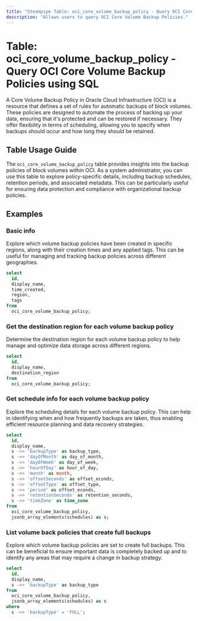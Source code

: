 ```yaml
---
title: "Steampipe Table: oci_core_volume_backup_policy - Query OCI Core Volume Backup Policies using SQL"
description: "Allows users to query OCI Core Volume Backup Policies."
---
```


# Table: oci_core_volume_backup_policy - Query OCI Core Volume Backup Policies using SQL

A Core Volume Backup Policy in Oracle Cloud Infrastructure (OCI) is a resource that defines a set of rules for automatic backups of block volumes. These policies are designed to automate the process of backing up your data, ensuring that it's protected and can be restored if necessary. They offer flexibility in terms of scheduling, allowing you to specify when backups should occur and how long they should be retained.

## Table Usage Guide

The `oci_core_volume_backup_policy` table provides insights into the backup policies of block volumes within OCI. As a system administrator, you can use this table to explore policy-specific details, including backup schedules, retention periods, and associated metadata. This can be particularly useful for ensuring data protection and compliance with organizational backup policies.

## Examples

### Basic info
Explore which volume backup policies have been created in specific regions, along with their creation times and any applied tags. This can be useful for managing and tracking backup policies across different geographies.

```sql
select
  id,
  display_name,
  time_created,
  region,
  tags
from
  oci_core_volume_backup_policy;
```


### Get the destination region for each volume backup policy
Determine the destination region for each volume backup policy to help manage and optimize data storage across different regions.

```sql
select
  id,
  display_name,
  destination_region
from
  oci_core_volume_backup_policy;
```


### Get schedule info for each volume backup policy
Explore the scheduling details for each volume backup policy. This can help in identifying when and how frequently backups are taken, thus enabling efficient resource planning and data recovery strategies.

```sql
select
  id,
  display_name,
  s ->> 'backupType' as backup_type,
  s ->> 'dayOfMonth' as day_of_month,
  s ->> 'dayOfWeek' as day_of_week,
  s ->> 'hourOfDay' as hour_of_day,
  s ->> 'month' as month,
  s ->> 'offsetSeconds' as offset_econds,
  s ->> 'offsetType' as offset_type,
  s ->> 'period' as offset_econds,
  s ->> 'retentionSeconds' as retention_seconds,
  s ->> 'timeZone' as time_zone
from
  oci_core_volume_backup_policy,
  jsonb_array_elements(schedules) as s;
```


### List volume back policies that create full backups
Explore which volume backup policies are set to create full backups. This can be beneficial to ensure important data is completely backed up and to identify any areas that may require a change in backup strategy.

```sql
select
  id,
  display_name,
  s ->> 'backupType' as backup_type
from
  oci_core_volume_backup_policy,
  jsonb_array_elements(schedules) as s
where
  s ->> 'backupType' = 'FULL';
```
